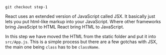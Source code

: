 ```
git checkout step-1
```

React uses an extended version of JavaScript called JSX. It basically just lets you put html-like markup
into your JavaScript. Where other frameworks bring JavaScipt to HTML React bring HTML to JavaScript.

In this step we have moved  the HTML from the static folder and put it into `src/App.js`. This is a simple process but there are 
a few gotchas with JSX, the main one being `class` has to be `className`.

